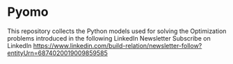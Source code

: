 # Pyomo
This repository collects the Python models used for solving the Optimization problems introduced in the following LinkedIn Newsletter 
Subscribe on LinkedIn https://www.linkedin.com/build-relation/newsletter-follow?entityUrn=6874020019009859585 
